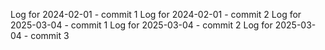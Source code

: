 Log for 2024-02-01 - commit 1
Log for 2024-02-01 - commit 2
Log for 2025-03-04 - commit 1
Log for 2025-03-04 - commit 2
Log for 2025-03-04 - commit 3
